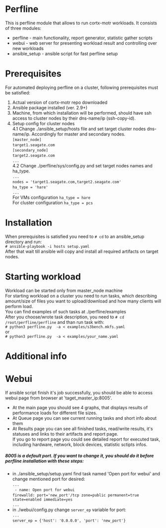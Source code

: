 # Perfline
This is perfline module that allows to run cortx-motr workloads. 
It consists of three modules:
- perfline - main functionality, report generator, statistic gather scripts
- webui - web server for presenting workload result and controlling over new workloads
- ansible_setup - ansible script for fast perfline setup

# Prerequisites
For automated deploying perfline on a cluster, following prerequisites must be satisfied:
1. Actual version of cortx-motr repo downloaded
2. Ansible package installed (ver. 2.9+)
3. Machine, from which installation will be performed, should have ssh access to cluster nodes by their dns-name/ip (ssh-copy-id).
4. Setup config for cluster nodes  
    4.1 Change ./ansible_setup/hosts file and set target cluster nodes dns-name/ip. Accordingly for master and secondary nodes.  
    `[master_node]`  
    `target1.seagate.com`  
    `[secondary_node]`  
    `target2.seagate.com`  
    `...`  
    4.2 Change ./perfline/sys/config.py and set target nodes names and ha_type.   
    `...`  
    `nodes = 'target1.seagate.com,target2.seagate.com'`  
    `ha_type = 'hare'`  
    `...`  
    For VMs configuration `ha_type = hare`  
    For cluster configuration `ha_type = pcs`  

# Installation
When prerequisites is satisfied you need to `# cd` to an ansible_setup directory and run:  
`# ansible-playbook -i hosts setup.yaml`  
After that wait till ansible will copy and install all required artifacts on target nodes.  

# Starting workload
Workload can be started only from master_node machine  
For starting workload on a cluster you need to run tasks, which describing amount/size of files you want to upload/download and how many clients will perform load.  
You can find examples of such tasks at ./perfline/examples  
After you choose/wrote task description, you need to `# cd /root/perfline/perfline` and than run task with:  
`# python3 perfline.py  -a < examples/s3bench.mkfs.yaml`  
or  
`# python3 perfline.py  -a < examples/your_name.yaml`  

# Additional info
# Webui
If ansible script finish it's job successfully, you should be able to access webui page from browser at 'taget_master_ip:8005'.
- At the main page you should see 4 graphs, that displays results of performance loads for different file sizes.
- At Queue page you can see current running tasks and short info about them 
- At Results page you can see all finished tasks, read/write results, it's statuses and links to their artifacts and report page.  
If you go to report page you could see detailed report for executed task, including hardware, network, block devices, statistic sctipts infos.  

##### 8005 is a default port. If you want to change it, you should do it before perfline installation with these steps:  
- in ./ansible_setup/setup.yaml find task named 'Open port for webui' and change mentioned port for desired:  
    `...`  
    ` - name: Open port for webui`  
    `firewalld: port='new_port'/tcp zone=public permanent=true state=enabled immediate=yes`  
    `...`  
- in ./webui/config.py change `server_ep` variable for port:  
    `...`  
    `server_ep = {'host': '0.0.0.0', 'port': 'new_port'}`  

